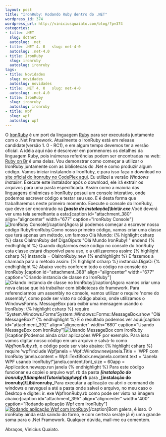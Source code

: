 ```yaml
--- 
layout: post
title: "IronRuby: Rodando Ruby dentro do .NET"
wordpress_id: 374
wordpress_url: http://viniciusquaiato.com/blog/?p=374
categories: 
- title: .NET
  slug: dotnet
  autoslug: .net
- title: .NET 4. 0   slug: net-4-0
  autoslug: .net-4.0
- title: IronRuby
  slug: ironruby
  autoslug: ironruby
tags: 
- title: Novidades
  slug: novidades
  autoslug: novidades
- title: .NET 4. 0   slug: net-4-0
  autoslug: .net-4.0
- title: IronRuby
  slug: ironruby
  autoslug: ironruby
- title: Wpf
  slug: wpf
  autoslug: wpf
---
```

O [IronRuby](http://www.ironruby.net/) é um port da linguagem [Ruby](http://www.ruby-lang.org/pt/) para ser executada juntamente com o .Net Framework. Atualmente o IronRuby está em release candidate(versão 1. 0 - RC1), e em algum tempo devemos ter a versão oficial. A idéia aqui não é descrever em pormenores os detalhes da linguagem Ruby, pois inúmeras referências podem ser encontradas na web: [Ruby on Br](http://rubyonbr.org/) é uma delas. Vou demonstrar como começar a utilizar o IronRuby juntamente com as bibliotecas do .Net e como produzir algum código. Vamos iniciar instalando o IronRuby, e para isso faça o download no [site oficial do Ironruby no CodePlex aqui](http://ironruby.codeplex.com/Release/ProjectReleases.aspx?ReleaseId=35312#ReleaseFiles). Eu utilizei a versão _Windows Installer_. Execute este instalador após o download, ele irá extrair os arquivos para uma pasta especificada. Assim como a maioria das linguagens dinâmicas o IronRuby possui um console interativo, onde podemos escrever código e testar seu uso. E é desta forma que trabalharemos neste primeiro momento. Execute o console do IronRuby, que deve ser encontrado na _**[pasta de instalação]\bin\ir.exe**_.Você deverá ver uma tela semelhante a esta:[caption id="attachment_380" align="aligncenter" width="677" caption="IronRuby Console"]![IronRuby Console](http://viniciusquaiato.com/images_posts/IronRuby-Console.jpg "IronRuby Console")[/caption]Agora já podemos começar a escrever nosso código Ruby/IronRuby.Como nosso primeiro código, vamos criar uma classe que terá apenas um método, um famoso Olá Mundo:
{% highlight csharp %}
class OlaIronRuby    def DigaOiputs "Olá Mundo IronRuby! "    endend
{% endhighlight %}
Quando digitarmos esse código no console do IronRuby esta classe estará disponível para uso, e a utilizaremos assim:
{% highlight csharp %}
instancia = OlaIronRuby.new
{% endhighlight %}
E fazemos a chamada para o método assim:
{% highlight csharp %}
instancia.DigaOi
{% endhighlight %}
Abaixo vocês conferem todo o código no console do IronRuby:[caption id="attachment_388" align="aligncenter" width="677" caption="Criando instancia de classe no IronRuby"]![Criando instancia de classe no IronRuby](http://viniciusquaiato.com/images_posts/Criando-instancia-de-classe-no-IronRuby1.jpg "Criando instancia de classe no IronRuby")[/caption]Agora vamos criar uma nova classe que irá trabalhar com bibliotecas do framework. Para referenciarmos um assembly no console, vamos utilizar o require 'nome do assembly', como pode ser visto no código abaixo, onde utilizamos o WindowsForms. MessageBox para exibir uma mensagem usando o IronRuby:
{% highlight csharp %}
require 'System.Windows.Forms'System::Windows::Forms::MessageBox.show "Olá MessageBox!"
{% endhighlight %}
E o resultado podemos ver aqui:[caption id="attachment_392" align="aligncenter" width="680" caption="Usando MessageBox com IronRuby"]![Usando MessageBox com IronRuby](http://viniciusquaiato.com/images_posts/Usando-MessageBox-com-IronRuby.jpg "Usando MessageBox com IronRuby")[/caption]Podemos ainda criar aplicações WPF por exemplo. Para isso vamos digitar nosso código em um arquivo e salvá-lo como _WpfIronRuby.rb_, o código pode ser visto abaixo:
{% highlight csharp %}
require 'wpf'include Wpfjanela = Wpf::Window.newjanela.Title = 'WPF com IronRuby'janela.content = Wpf::TextBlock.newjanela.content.text = "Janela WPF usando IronRuby!"janela.content.font_size = 60app = Application.newapp.run janela
{% endhighlight %}
Para este código funcionar eu copiei o arquivo wpf. rb da pasta _**[instalação do ironruby]\Samples\Tutorial\app\wpf.rb**_ para _**[instalação do ironruby]\Lib\ironruby**_Para executar a aplicação eu abri o command do windows e naveguei a até a pasta onde salvei o arquivo, no meu caso o Desktop e digitei: ir. exe WpfIronRuby.rb como pode ser visto na imagem abaixo:[caption id="attachment_395" align="aligncenter" width="400" caption="Rodando aplicação Wpf com IronRuby"][![Rodando aplicação Wpf com IronRuby](http://viniciusquaiato.com/images_posts/Rodando-app-Wpf-com-IronRuby.jpg "Rodando aplicação Wpf com IronRuby")](http://viniciusquaiato.com/images_posts/Rodando-app-Wpf-com-IronRuby.jpg)[/caption]Bom galera, é isso. O ironRuby ainda está saindo do forno, e com certeza será(e já é) uma grande soma para o .Net Framework. Qualquer dúvida, mail-me ou comentem.

Abraços,
Vinicius Quaiato.
